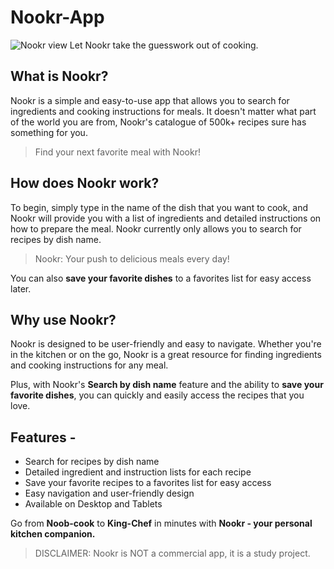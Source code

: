# Nookr-App

![Nookr view](https://res.cloudinary.com/detye5zx5/image/upload/v1671020361/Nookr-view-optimized_x6fmje.webp)
Let Nookr take the guesswork out of cooking.

## What is Nookr?

Nookr is a simple and easy-to-use app that allows you to search for ingredients and cooking instructions for meals. It doesn't matter what part of the world you are from, Nookr's catalogue of 500k+ recipes sure has something for you.

> Find your next favorite meal with Nookr!

## How does Nookr work?

To begin, simply type in the name of the dish that you want to cook, and Nookr will provide you with a list of ingredients and detailed instructions on how to prepare the meal. Nookr currently only allows you to search for recipes by dish name.

> Nookr: Your push to delicious meals every day!

You can also **save your favorite dishes** to a favorites list for easy access later.

## Why use Nookr?

Nookr is designed to be user-friendly and easy to navigate. Whether you're in the kitchen or on the go, Nookr is a great resource for finding ingredients and cooking instructions for any meal.

Plus, with Nookr's **Search by dish name** feature and the ability to **save your favorite dishes**, you can quickly and easily access the recipes that you love.

## Features -

-  Search for recipes by dish name
-  Detailed ingredient and instruction lists for each recipe
-  Save your favorite recipes to a favorites list for easy access
-  Easy navigation and user-friendly design
-  Available on Desktop and Tablets

Go from **Noob-cook** to **King-Chef** in minutes with **Nookr - your personal kitchen companion.**

> DISCLAIMER: Nookr is NOT a commercial app, it is a study project.
